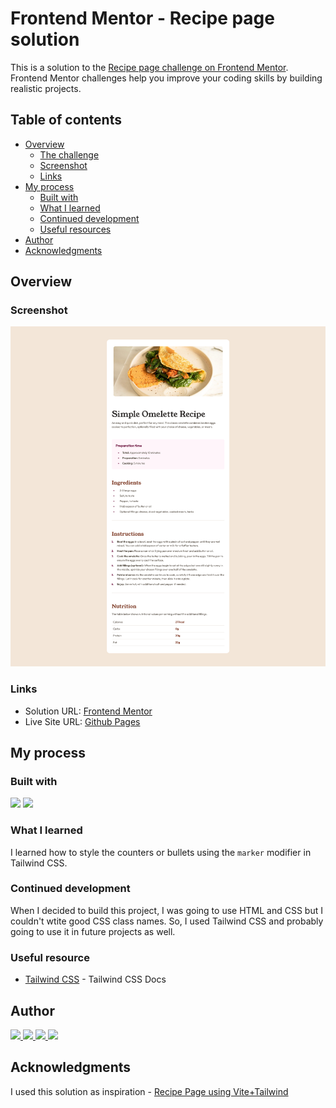 # Frontend Mentor - Recipe page solution

This is a solution to the [Recipe page challenge on Frontend Mentor](https://www.frontendmentor.io/challenges/recipe-page-KiTsR8QQKm). Frontend Mentor challenges help you improve your coding skills by building realistic projects.

## Table of contents

- [Overview](#overview)
  - [The challenge](#the-challenge)
  - [Screenshot](#screenshot)
  - [Links](#links)
- [My process](#my-process)
  - [Built with](#built-with)
  - [What I learned](#what-i-learned)
  - [Continued development](#continued-development)
  - [Useful resources](#useful-resources)
- [Author](#author)
- [Acknowledgments](#acknowledgments)

## Overview

### Screenshot

![](./desktop.jpg)

### Links

- Solution URL: [Frontend Mentor](https://www.frontendmentor.io/solutions/responsive-recipe-page-using-html-and-tailwind-css-LmpWO_OYjE)
- Live Site URL: [Github Pages](https://bccpadge.github.io/recipe-page-main/)

## My process

### Built with

<p align="left">
  <img src="https://img.shields.io/badge/HTML5-E34F26?style=for-the-badge&logo=html5&logoColor=white">
  <img src="https://img.shields.io/badge/TailwindCSS-38bdf8?style=for-the-badge&logo=tailwindcss&logoColor=white">
</p>

### What I learned

I learned how to style the counters or bullets using the `marker` modifier in Tailwind CSS.

### Continued development

When I decided to build this project, I was going to use HTML and CSS but I couldn't wtite good CSS class names. So, I used Tailwind CSS and probably going to use it in future projects as well.

### Useful resource

- [Tailwind CSS](https://tailwindcss.com/) - Tailwind CSS Docs

## Author

<p align="left">
  <a href="https://www.frontendmentor.io/profile/bccpadge">
    <img src="https://img.shields.io/badge/FrontendMentor-57b1e6?style=for-the-badge&logo=frontendmentor&logoColor=white">
  </a>
  <a href="https://github.com/bccpadge">
    <img src="https://img.shields.io/badge/Github-9757e6?style=for-the-badge&logo=github&logoColor=white">
 </a>
  <a href="https://www.linkedin.com/in/rebecca-padgett23">
    <img src="https://img.shields.io/badge/Linkedin-004182?style=for-the-badge&logo=linkedin&logoColor=white">
  </a>
  <a href="https://t.snapchat.com/bNUplk4b">
    <img src="https://img.shields.io/badge/Snapchat-FFFC00?style=for-the-badge&logo=snapchat&logoColor=white">
  </a>
</p>

## Acknowledgments

I used this solution as inspiration - [Recipe Page using Vite+Tailwind](https://www.frontendmentor.io/solutions/recipe-page-using-vitetailwind-hD3huuJAhY)
